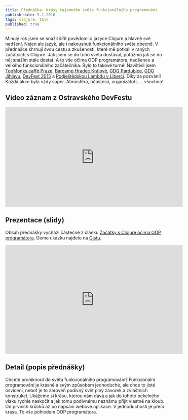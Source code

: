 ```yaml
---
title: Přednáška: Krásy tajemného světa funkcionálního programování
publish-date: 9.1.2016
tags: clojure, talk
published: true
---
```


Minulý rok jsem se snažil šířit povědomí o jazyce Clojure a hlavně své nadšení. Nejen ale jazyk, ale i nakousnutí funkcionálního světa obecně. V přednášce shrnuji svou cestu a zkušenosti, které mě potkali v raných začátcích s Clojure. Jak jsem se do toho světa dostával, potažmo jak se do něj snažím stále dostat. A to vše očima OOP programátora, nadšence a velkého funkcionálního začátečníka. Bylo to takové turné! Navštívil jsem [TopMonks caffé Praze](https://www.facebook.com/events/804734709601656/), [Barcamp Hradec Králové](http://www.barcamphk.cz/), [GDG Pardubice](https://www.facebook.com/media/set/?set=a.490369684476601.1073741861.122068974640009), [GDG Jihlavu](https://plus.google.com/events/cobo21crc5f8c745vdjpn3eidss), [DevFest 2015](http://www.devfest.cz/) a [Podještědskou Lambdu v Liberci](http://srazy.info/podjestedska-lambda/5971). Díky za pozvání! Každá akce byla vždy super. Atmosféra, účastníci, organizátoři, ... všechno!

## Video záznam z Ostravského DevFestu

<iframe width="560" height="315"
  src="https://www.youtube.com/embed/kLguVMp_UG4" frameborder="0" allowfullscreen>
</iframe>

## Prezentace (slidy)

Obsah přednášky vychází částečně z článku [Začátky s Clojure očima OOP programátora](./posts/02-zacatky-s-clojure-ocima-oop-programatora). Demo ukázku najdete na [Gistu](https://gist.github.com/jirkapenzes/0d9aa244f077480208ee).

<iframe src="https://docs.google.com/presentation/d/1YI6NnJtYWYsZDjzXFvTU-ZVQUW20UHr2KD5dVkQc9Qg/embed?start=false&loop=false"
  frameborder="0" width="560" height="344" allowfullscreen="true" mozallowfullscreen="true" webkitallowfullscreen="true">
</iframe>

## Detail (popis přednášky)

Chcete proniknout do světa funkcionálního programování? Funkcionální programování je krásné a svým způsobem jednoduché, ale chce to jisté osvícení, neboť je to zároveň podivný svět plný závorek a zvláštních konstrukcí. Ukážeme si krásu, kterou nám dává a jak do tohoto pekelného vlaku rychle naskočit a jak tomu podivnému neznámu přijít vlastně na kloub. Od prvních krůčků až po napsaní webové aplikace. V jednoduchosti je přeci krása. To vše pohledem OOP programátora.
